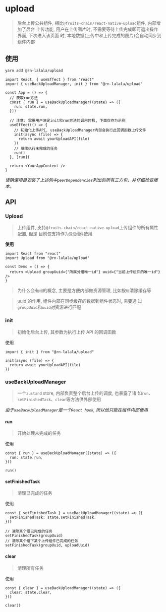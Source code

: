 # upload

> 后台上传公共组件, 相比`@fruits-chain/react-native-upload`组件, 内部增加了后台
> 上传功能, 用户在上传图片时, 不需要等待上传完成即可退出操作界面, 下次进入该页面
> 时, 本地数据(上传中和上传完成的图片)会自动同步到组件内部

## 使用

```sh
yarn add @rn-lalala/upload
```

```tsx | pure
import React, { useEffect } from "react"
import { useBackUploadManager, init } from "@rn-lalala/upload"

const App = () => {
  // 获取run方法
  const { run } = useBackUploadManager((state) => ({
    run: state.run,
  }))

  // 注意: 需要用户决定init和run方法的调用时机, 下面仅作为示例
  useEffect(() => {
    // 初始化上传API, useBackUploadManager内部会执行此回调函数上传文件
    init(async (file) => {
      return await yourUploadAPI(file)
    })
    // 继续执行未完成的任务
    run()
  }, [run])

  return <YourAppContent />
}
```

_请确保项目安装了上述包中`peerDependencies`列出的所有三方包，并仔细检查版本。_

## API

### Upload

> 上传组件, 支持`@fruits-chain/react-native-upload`上传组件的所有属性配置, 但是
> 目前仅支持作为`受控组件`使用

**使用**

```tsx | pure
import React from "react"
import Upload from "@rn-lalala/upload"

const Demo = () => {
  return <Upload groupUuid={"所属分组唯一id"} uuid={"当前上传组件的唯一id"} />
}
```

> 为什么会有`组`的概念, 主要是方便内部做资源管理, 比如按`组`清除缓存等

> uuid 的作用, 组件内部在同步缓存的数据到组件状态时, 需要通
> 过`groupUuid`和`uuid`对资源进行匹配

### init

> 初始化后台上传, 其参数为执行上传 API 的回调函数

使用

```tsx | pure
import { init } from "@rn-lalala/upload"

init(async (file) => {
  return await yourUploadAPI(file)
})
```

### useBackUploadManager

> 一个`zustand` store, 内部负责整个后台上传的调度, 也暴露了诸
> 如`run`、`setFinishedTask`、`clear`等方法供外部使用

_由于`useBackUploadManager`是一个`React hook`, 所以他只能在组件内部使用_

#### run

> 开始处理未完成的任务

使用

```tsx | pure
const { run } = useBackUploadManager((state) => ({
  run: state.run,
}))

run()
```

#### setFinishedTask

> 清理已完成的任务

使用

```tsx | pure
const { setFinishedTask } = useBackUploadManager((state) => ({
  setFinishedTask: state.setFinishedTask,
}))

// 清除某个组已完成的任务
setFinishedTask(groupUuid)
// 清除某个组下某个上传组件已完成的任务
setFinishedTask(groupUuid, uploadUuid)
```

#### clear

> 清理所有任务

使用

```tsx | pure
const { clear } = useBackUploadManager((state) => ({
  clear: state.clear,
}))

clear()
```
